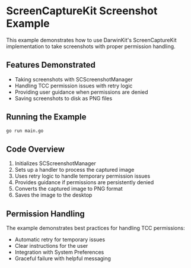 # ScreenCaptureKit Screenshot Example

This example demonstrates how to use DarwinKit's ScreenCaptureKit implementation to take screenshots with proper permission handling.

## Features Demonstrated

- Taking screenshots with SCScreenshotManager
- Handling TCC permission issues with retry logic
- Providing user guidance when permissions are denied
- Saving screenshots to disk as PNG files

## Running the Example

```bash
go run main.go
```

## Code Overview

1. Initializes SCScreenshotManager
2. Sets up a handler to process the captured image
3. Uses retry logic to handle temporary permission issues
4. Provides guidance if permissions are persistently denied
5. Converts the captured image to PNG format
6. Saves the image to the desktop

## Permission Handling

The example demonstrates best practices for handling TCC permissions:

- Automatic retry for temporary issues
- Clear instructions for the user
- Integration with System Preferences
- Graceful failure with helpful messaging
